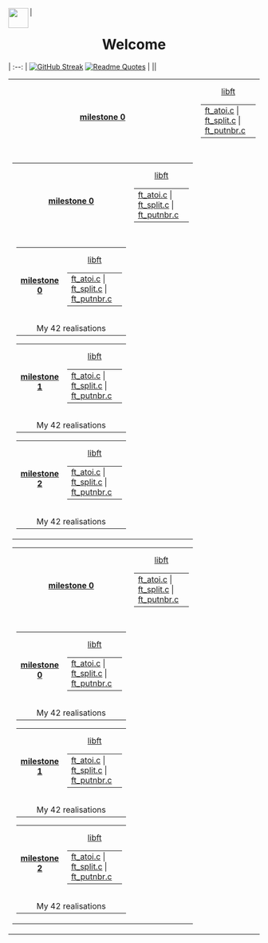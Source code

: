 |<img align="left" src="https://raw.githubusercontent.com/innng/innng/master/assets/kyubey.gif" height="40" /><h1 align="center">Welcome</h1>|
:--:
| [![GitHub Streak](https://streak-stats.demolab.com?user=zoyern&theme=nord&border_radius=10&date_format=j%20M%5B%20Y%5D&mode=weekly&card_width=600&card_height=50&dates=4C566A&hide_current_streak=true&hide_longest_streak=true)](https://git.io/streak-stats) [![Readme Quotes](https://quotes-github-readme.vercel.app/api?type=horizontal&theme=nord)](https://github.com/piyushsuthar/github-readme-quotes) |
||


<table align="center">
  <tr align="center" valign="center" height="150">
        <th  <td colspan="2" height="150"><a href="test3/cloclo1.txt">milestone 0</a></th>
          <td >
            <table align="center" valign="center">
                    <tr>
                      <a href="test3/cloclo1.txt">libft</a>
                    </tr>
                     <td >
                      <a href="test3/cloclo1.txt">ft_atoi.c</a> |
                      <a href="test3/cloclo2.txt">ft_split.c</a> |
                      <a href="test3/cloclo3.txt">ft_putnbr.c</a>
                    </td>
          </table
        </td>
  </tr>
<td colspan="2">
<table valign="center align="center" >
  <!-- Ligne principale avec le titre et le premier bloc de fichiers -->
  <tr align="center" valign="center" height="150">
        <th   height="150"><a href="test3/cloclo1.txt">milestone 0</a></th>
          <td>
            <table align="center" valign="center">
                    <tr>
                      <a href="test3/cloclo1.txt">libft</a>
                    </tr>
                     <td >
                      <a href="test3/cloclo1.txt">ft_atoi.c</a> |
                      <a href="test3/cloclo2.txt">ft_split.c</a> |
                      <a href="test3/cloclo3.txt">ft_putnbr.c</a>
                    </td>
          </table
        </td>
  </tr>
  <!-- Une seule cellule contenant tous les autres tableaux en ligne -->
  <tr colspan="2">
    <td  align="center" valign="center">
      <table  align="center">
      <tr  align="center" valign="center" height="150">
        <th height="150"><a href="test3/cloclo1.txt">milestone 0</a></th>
          <td >
            <table align="center" valign="center" >
                    <tr >
                      <a href="test3/cloclo1.txt">libft</a>
                    </tr>
                     <td >
                      <a href="test3/cloclo1.txt">ft_atoi.c</a> |
                      <a href="test3/cloclo2.txt">ft_split.c</a> |
                      <a href="test3/cloclo3.txt">ft_putnbr.c</a>
                    </td>
          </table
        </td>
      </tr>
        <td colspan="2" align="center" valign="center" >My 42 realisations</td>
      </table>
      <table align="center" >
      <tr align="center" valign="center" height="150" >
        <th height="150"><a href="test3/cloclo1.txt">milestone 1</a></th>
          <td >
            <table align="center" valign="center" >
                    <tr >
                      <a href="test3/cloclo1.txt">libft</a>
                    </tr>
                     <td >
                      <a href="test3/cloclo1.txt">ft_atoi.c</a> |
                      <a href="test3/cloclo2.txt">ft_split.c</a> |
                      <a href="test3/cloclo3.txt">ft_putnbr.c</a>
                    </td>
          </table
        </td>
      </tr>
        <td colspan="2" align="center" valign="center" >My 42 realisations</td>
      </table>
      <table align="center" >
      <tr align="center" valign="center" height="150" >
        <th height="150"><a href="test3/cloclo1.txt">milestone 2</a></th>
          <td >
            <table align="center" valign="center" >
                    <tr >
                      <a href="test3/cloclo1.txt">libft</a>
                    </tr>
                     <td >
                      <a href="test3/cloclo1.txt">ft_atoi.c</a> |
                      <a href="test3/cloclo2.txt">ft_split.c</a> |
                      <a href="test3/cloclo3.txt">ft_putnbr.c</a>
                    </td>
          </table
        </td>
      </tr>
        <td colspan="2" align="center" valign="center" >My 42 realisations</td>
      </table>
    </td>
  </tr>
</table>
<table align="center">
  <!-- Ligne principale avec le titre et le premier bloc de fichiers -->
  <tr align="center"  valign="center" height="150" >
        <th height="150"><a href="test3/cloclo1.txt">milestone 0</a></th>
          <td >
            <table align="center" valign="center" >
                    <tr >
                      <a href="test3/cloclo1.txt">libft</a>
                    </tr>
                     <td >
                      <a href="test3/cloclo1.txt">ft_atoi.c</a> |
                      <a href="test3/cloclo2.txt">ft_split.c</a> |
                      <a href="test3/cloclo3.txt">ft_putnbr.c</a>
                    </td>
          </table
        </td>
  </tr>
  <!-- Une seule cellule contenant tous les autres tableaux en ligne -->
  <tr>
    <td align="center" valign="center" >
      <table align="center" >
      <tr align="center" valign="center" height="150" >
        <th height="150"><a href="test3/cloclo1.txt">milestone 0</a></th>
          <td >
            <table align="center" valign="center" >
                    <tr >
                      <a href="test3/cloclo1.txt">libft</a>
                    </tr>
                     <td >
                      <a href="test3/cloclo1.txt">ft_atoi.c</a> |
                      <a href="test3/cloclo2.txt">ft_split.c</a> |
                      <a href="test3/cloclo3.txt">ft_putnbr.c</a>
                    </td>
          </table
        </td>
      </tr>
        <td colspan="2" align="center" valign="center" >My 42 realisations</td>
      </table>
      <table align="center" >
      <tr align="center" valign="center" height="150" >
        <th height="150"><a href="test3/cloclo1.txt">milestone 1</a></th>
          <td >
            <table align="center" valign="center" >
                    <tr >
                      <a href="test3/cloclo1.txt">libft</a>
                    </tr>
                     <td >
                      <a href="test3/cloclo1.txt">ft_atoi.c</a> |
                      <a href="test3/cloclo2.txt">ft_split.c</a> |
                      <a href="test3/cloclo3.txt">ft_putnbr.c</a>
                    </td>
          </table
        </td>
      </tr>
        <td colspan="2" align="center" valign="center" >My 42 realisations</td>
      </table>
      <table align="center" >
      <tr align="center" valign="center" height="150" >
        <th height="150"><a href="test3/cloclo1.txt">milestone 2</a></th>
          <td >
            <table align="center" valign="center" >
                    <tr >
                      <a href="test3/cloclo1.txt">libft</a>
                    </tr>
                     <td >
                      <a href="test3/cloclo1.txt">ft_atoi.c</a> |
                      <a href="test3/cloclo2.txt">ft_split.c</a> |
                      <a href="test3/cloclo3.txt">ft_putnbr.c</a>
                    </td>
          </table
        </td>
      </tr>
        <td colspan="2" align="center" valign="center" >My 42 realisations</td>
      </table>
    </td>
  </tr>
</table>
<td/>
</table>
